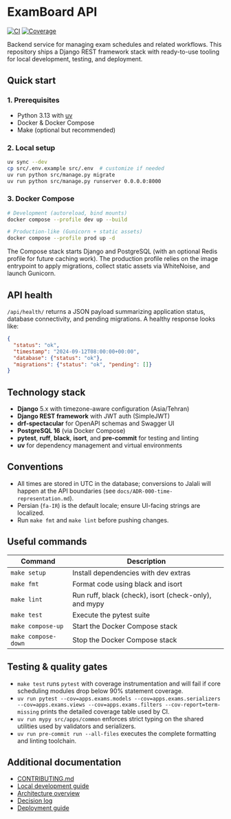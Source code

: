 # ExamBoard API

[![CI](https://img.shields.io/badge/CI-GitHub_Actions-lightgrey)](#)
[![Coverage](https://img.shields.io/badge/Coverage-%E2%89%A590%25-blue)](#)

Backend service for managing exam schedules and related workflows. This repository ships a Django REST framework stack with ready-to-use tooling for local development, testing, and deployment.

## Quick start

### 1. Prerequisites
- Python 3.13 with [uv](https://docs.astral.sh/uv/)
- Docker & Docker Compose
- Make (optional but recommended)

### 2. Local setup
```bash
uv sync --dev
cp src/.env.example src/.env  # customize if needed
uv run python src/manage.py migrate
uv run python src/manage.py runserver 0.0.0.0:8000
```

### 3. Docker Compose
```bash
# Development (autoreload, bind mounts)
docker compose --profile dev up --build

# Production-like (Gunicorn + static assets)
docker compose --profile prod up -d
```

The Compose stack starts Django and PostgreSQL (with an optional Redis profile for future caching work). The production profile
relies on the image entrypoint to apply migrations, collect static assets via WhiteNoise, and launch Gunicorn.

## API health
`/api/health/` returns a JSON payload summarizing application status, database connectivity, and pending migrations. A healthy
response looks like:

```json
{
  "status": "ok",
  "timestamp": "2024-09-12T08:00:00+00:00",
  "database": {"status": "ok"},
  "migrations": {"status": "ok", "pending": []}
}
```

## Technology stack
- **Django** 5.x with timezone-aware configuration (Asia/Tehran)
- **Django REST framework** with JWT auth (SimpleJWT)
- **drf-spectacular** for OpenAPI schemas and Swagger UI
- **PostgreSQL 16** (via Docker Compose)
- **pytest**, **ruff**, **black**, **isort**, and **pre-commit** for testing and linting
- **uv** for dependency management and virtual environments

## Conventions
- All times are stored in UTC in the database; conversions to Jalali will happen at the API boundaries (see `docs/ADR-000-time-representation.md`).
- Persian (`fa-IR`) is the default locale; ensure UI-facing strings are localized.
- Run `make fmt` and `make lint` before pushing changes.

## Useful commands
| Command | Description |
| --- | --- |
| `make setup` | Install dependencies with dev extras |
| `make fmt` | Format code using black and isort |
| `make lint` | Run ruff, black (check), isort (check-only), and mypy |
| `make test` | Execute the pytest suite |
| `make compose-up` | Start the Docker Compose stack |
| `make compose-down` | Stop the Docker Compose stack |

## Testing & quality gates

- `make test` runs `pytest` with coverage instrumentation and will fail if
  core scheduling modules drop below 90% statement coverage.
- `uv run pytest --cov=apps.exams.models --cov=apps.exams.serializers --cov=apps.exams.views --cov=apps.exams.filters --cov-report=term-missing`
  prints the detailed coverage table used by CI.
- `uv run mypy src/apps/common` enforces strict typing on the shared utilities
  used by validators and serializers.
- `uv run pre-commit run --all-files` executes the complete formatting and
  linting toolchain.

## Additional documentation
- [CONTRIBUTING.md](CONTRIBUTING.md)
- [Local development guide](docs/LOCAL_DEV.md)
- [Architecture overview](docs/ARCHITECTURE.md)
- [Decision log](docs/DECISIONS.md)
- [Deployment guide](docs/DEPLOYMENT.md)

